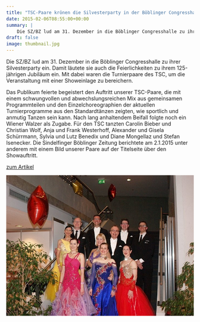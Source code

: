 ```yaml
---
title: "TSC-Paare krönen die Silvesterparty in der Böblinger Congresshalle"
date: 2015-02-06T08:55:00+00:00
summary: |
    Die SZ/BZ lud am 31. Dezember in die Böblinger Congresshalle zu ihrer Silvesterparty ein. Damit läutete sie auch die Feierlichkeiten zu ihrem 125-jährigen Jubiläum ein. Mit dabei waren die Turnierpaare des TSC, um die Veranstaltung mit einer Showeinlage zubereichern.
draft: false
image: thumbnail.jpg
---
```


Die SZ/BZ lud am 31. Dezember in die Böblinger Congresshalle zu ihrer Silvesterparty ein. Damit läutete sie auch die Feierlichkeiten zu ihrem 125-jährigen Jubiläum ein. Mit dabei waren die Turnierpaare des TSC, um die Veranstaltung mit einer Showeinlage zu bereichern.

Das Publikum feierte begeistert den Auftritt unserer TSC-Paare, die mit einem schwungvollen und abwechslungsreichen Mix aus gemeinsamen Programmteilen und den Einzelchoreographien der aktuellen Turnierprogramme aus den Standardtänzen zeigten, wie sportlich und anmutig Tanzen sein kann. Nach lang anhaltendem Beifall folgte noch ein Wiener Walzer als Zugabe. Für den TSC tanzten Carolin Bieber und Christian Wolf, Anja und Frank Westerhoff, Alexander und Gisela Schürrmann, Sylvia und Lutz Benedix und Diane Mongellaz und Stefan Isenecker. Die Sindelfinger Böblinger Zeitung berichtete am 2.1.2015 unter anderem mit einem Bild unserer Paare auf der Titelseite über den Showauftritt.

[zum Artikel](http://www.szbz.de/nachrichten/artikel/detail/?tx_szbzallinone_szbznews[news]=1023241&tx_szbzallinone_szbznews[action]=show&tx_szbzallinone_szbznews[controller]=News&cHash=eb8b59471cfa374440c2de2917406da7)

![Silvesterauftritt](20141231.jpg)


